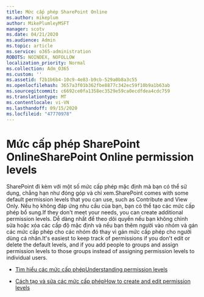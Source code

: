 ```yaml
---
title: Mức cấp phép SharePoint Online
ms.author: mikeplum
author: MikePlumleyMSFT
manager: scotv
ms.date: 04/21/2020
ms.audience: Admin
ms.topic: article
ms.service: o365-administration
ROBOTS: NOINDEX, NOFOLLOW
localization_priority: Normal
ms.collection: Adm_O365
ms.custom: ''
ms.assetid: f2b1b6b4-10c9-4e83-b9cb-529a0b8a3c55
ms.openlocfilehash: 3657a3f01b362fbe8877c342ec59f10b9a1b63ab
ms.sourcegitcommit: c6692ce0fa1358ec3529e59ca0ecdfdea4cdc759
ms.translationtype: MT
ms.contentlocale: vi-VN
ms.lasthandoff: 09/15/2020
ms.locfileid: "47770978"
---
```

# <a name="sharepoint-online-permission-levels"></a><span data-ttu-id="6eeb4-102">Mức cấp phép SharePoint Online</span><span class="sxs-lookup"><span data-stu-id="6eeb4-102">SharePoint Online permission levels</span></span>

<span data-ttu-id="6eeb4-103">SharePoint đi kèm với một số mức cấp phép mặc định mà bạn có thể sử dụng, chẳng hạn như đóng góp và chỉ xem.</span><span class="sxs-lookup"><span data-stu-id="6eeb4-103">SharePoint comes with some default permission levels that you can use, such as Contribute and View Only.</span></span> <span data-ttu-id="6eeb4-104">Nếu họ không đáp ứng nhu cầu của bạn, bạn có thể tạo các mức cấp phép bổ sung.</span><span class="sxs-lookup"><span data-stu-id="6eeb4-104">If they don't meet your needs, you can create additional permission levels.</span></span> <span data-ttu-id="6eeb4-105">Dễ dàng nhất để theo dõi quyền nếu bạn không chỉnh sửa hoặc xóa các cấp độ mặc định và nếu bạn thêm người vào nhóm và gán các mức cấp phép cho các nhóm đó thay vì gán mức cấp phép cho người dùng cá nhân.</span><span class="sxs-lookup"><span data-stu-id="6eeb4-105">It's easiest to keep track of permissions if you don't edit or delete the default levels, and if you add people to groups and assign permission levels to those groups instead of assigning permission levels to individual users.</span></span>
  
- [<span data-ttu-id="6eeb4-106">Tìm hiểu các mức cấp phép</span><span class="sxs-lookup"><span data-stu-id="6eeb4-106">Understanding permission levels</span></span>](https://go.microsoft.com/fwlink/?linkid=867071)
    
- [<span data-ttu-id="6eeb4-107">Cách tạo và sửa các mức cấp phép</span><span class="sxs-lookup"><span data-stu-id="6eeb4-107">How to create and edit permission levels</span></span>](https://go.microsoft.com/fwlink/?linkid=867072)
    

